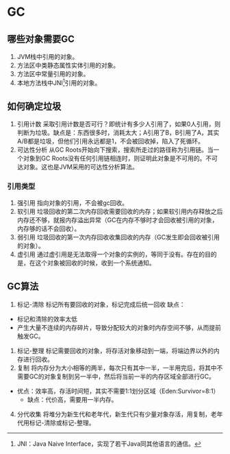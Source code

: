 # GC

## 哪些对象需要GC
1. JVM栈中引用的对象。
2. 方法区中类静态属性实体引用的对象。
3. 方法区中常量引用的对象。
4. 本地方法栈中JNI[^1]引用的对象。

## 如何确定垃圾
1. 引用计数
采取引用计数是否可行？即统计有多少人引用了，如果0人引用，则判断为垃圾。缺点是：东西很多时，消耗太大；A引用了B，B引用了A，其实A/B都是垃圾，但他们引用永远都是1，不会被回收掉，陷入了死循环。
2. 可达性分析
从GC Roots开始向下搜索，搜索所走过的路径称为引用链。当一个对象到GC Roots没有任何引用链相连时，则证明此对象是不可用的。不可达对象。这也是JVM采用的可达性分析算法。
### 引用类型
1. 强引用
指向对象的引用，不会被gc回收。
2. 软引用
垃圾回收的第二次内存回收需要回收的内存；如果软引用内存释放之后内存还不够，就报内存溢出异常（GC在内存不够时才会回收被引用的对象，内存够的话不会回收）。
3. 弱引用
垃圾回收的第一次内存回收收集回收的内存（GC发生即会回收被引用的对象）。
4. 虚引用
通过虚引用是无法取得一个对象的实例的，等同于没有。存在的目的是，在这个对象被回收的时候，收到一个系统通知。

## GC算法
1. 标记-清除
标记所有要回收的对象，标记完成后统一回收
缺点：
- 标记和清除的效率太低
- 产生大量不连续的内存碎片，导致分配较大的对象时内存空间不够，从而提前触发GC。 	
1. 标记-整理
标记需要回收的对象，将存活对象移动到一端，将端边界以外的内存进行回收。
3. 复制
将内存分为大小相等的两半，每次只有其中一半，一半用完后，将其中不需要GC的对象复制到另一半中，然后将当前一半的内存区域全部进行GC。
* 优点：效率高，存活时间短，其实不需要1:1划分区域（Eden:Survivor=8:1）
	* 缺点：代价高，需要用一半内存。	
4. 分代收集
将堆分为新生代和老年代，新生代只有少量对象存活，用复制，老年代用标记-清除或标记-整理。

[^1]:	JNI：Java Naive Interface，实现了若干Java同其他语言的通信。
